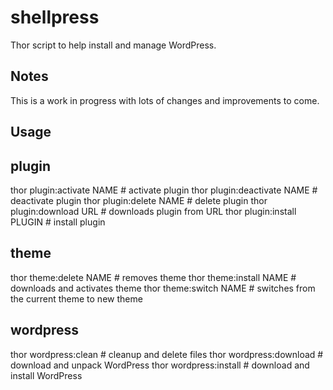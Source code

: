 # shellpress

Thor script to help install and manage WordPress.

## Notes

This is a work in progress with lots of changes and improvements to come.

## Usage

plugin
------
thor plugin:activate NAME    # activate plugin
thor plugin:deactivate NAME  # deactivate plugin
thor plugin:delete NAME      # delete plugin
thor plugin:download URL     # downloads plugin from URL
thor plugin:install PLUGIN   # install plugin

theme
-----
thor theme:delete NAME   # removes theme
thor theme:install NAME  # downloads and activates theme
thor theme:switch NAME   # switches from the current theme to new theme

wordpress
---------
thor wordpress:clean     # cleanup and delete files
thor wordpress:download  # download and unpack WordPress
thor wordpress:install   # download and install WordPress
